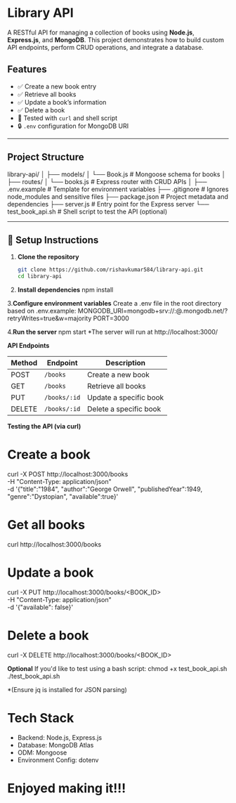 # Library API

A RESTful API for managing a collection of books using **Node.js**, **Express.js**, and **MongoDB**. This project demonstrates how to build custom API endpoints, perform CRUD operations, and integrate a database.

## Features

- ✅ Create a new book entry
- ✅ Retrieve all books
- ✅ Update a book’s information
- ✅ Delete a book
- 🧪 Tested with `curl` and shell script
- 🔒 `.env` configuration for MongoDB URI

---

## Project Structure

library-api/
│
├── models/
│ └── Book.js # Mongoose schema for books
│
├── routes/
│ └── books.js # Express router with CRUD APIs
│
├── .env.example # Template for environment variables
├── .gitignore # Ignores node_modules and sensitive files
├── package.json # Project metadata and dependencies
├── server.js # Entry point for the Express server
└── test_book_api.sh # Shell script to test the API (optional)


---

## 🔧 Setup Instructions

1. **Clone the repository**
   ```bash
   git clone https://github.com/rishavkumar584/library-api.git
   cd library-api

2. **Install dependencies**
   npm install

3.**Configure environment variables**
    Create a .env file in the root directory based on .env.example:
     MONGODB_URI=mongodb+srv://<username>:<password>@<cluster>.mongodb.net/<dbname>?retryWrites=true&w=majority
     PORT=3000

4.**Run the server**
    npm start
*The server will run at http://localhost:3000/


**API Endpoints**

| Method | Endpoint     | Description            |
| ------ | ------------ | ---------------------- |
| POST   | `/books`     | Create a new book      |
| GET    | `/books`     | Retrieve all books     |
| PUT    | `/books/:id` | Update a specific book |
| DELETE | `/books/:id` | Delete a specific book |


**Testing the API (via curl)**
# Create a book
curl -X POST http://localhost:3000/books \
-H "Content-Type: application/json" \
-d '{"title":"1984", "author":"George Orwell", "publishedYear":1949, "genre":"Dystopian", "available":true}'

# Get all books
curl http://localhost:3000/books

# Update a book
curl -X PUT http://localhost:3000/books/<BOOK_ID> \
-H "Content-Type: application/json" \
-d '{"available": false}'

# Delete a book
curl -X DELETE http://localhost:3000/books/<BOOK_ID>


**Optional**
 If you'd like to test using a bash script:
   chmod +x test_book_api.sh
  ./test_book_api.sh
  
*(Ensure jq is installed for JSON parsing)

# Tech Stack
- Backend: Node.js, Express.js
- Database: MongoDB Atlas
- ODM: Mongoose
- Environment Config: dotenv

# Enjoyed making it!!!
